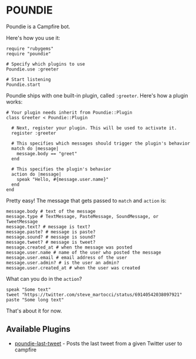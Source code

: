 # POUNDIE

Poundie is a Campfire bot.

Here's how you use it:

    require "rubygems"
    require "poundie"

    # Specify which plugins to use
    Poundie.use :greeter

    # Start listening
    Poundie.start

Poundie ships with one built-in plugin, called `:greeter`. Here's how a
plugin works:

    # Your plugin needs inherit from Poundie::Plugin
    class Greeter < Poundie::Plugin

      # Next, register your plugin. This will be used to activate it.
      register :greeter

      # This specifies which messages should trigger the plugin's behavior
      match do |message|
        message.body == "greet"
      end

      # This specifies the plugin's behavior
      action do |message|
        speak "Hello, #{message.user.name}"
      end
    end

Pretty easy! The message that gets passed to `match` and `action` is:

    message.body # text of the message
    message.type # TextMessage, PasteMessage, SoundMessage, or TweetMessage
    message.text? # message is text?
    message.paste? # message is paste?
    message.sound? # message is sound?
    message.tweet? # message is tweet?
    message.created_at # when the message was posted
    message.user.name # name of the user who posted the message
    message.user.email # email address of the user
    message.user.admin? # is the user an admin?
    message.user.created_at # when the user was created

What can you do in the `action`?

    speak "Some text"
    tweet "https://twitter.com/steve_martocci/status/69140542038097921"
    paste "Some long text"

That's about it for now.

## Available Plugins

* [poundie-last-tweet](https://github.com/nakajima/poundie-last-tweet) - Posts the last tweet from a given Twitter user to campfire
